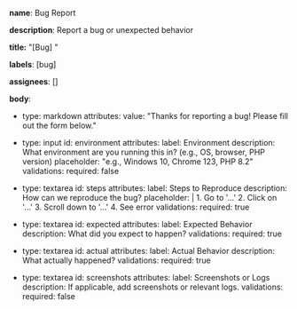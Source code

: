 **name**: Bug Report

**description**: Report a bug or unexpected behavior

**title:** "[Bug] "

**labels**: [bug]

**assignees**: []

**body**:
  - type: markdown
    attributes:
      value: "Thanks for reporting a bug! Please fill out the form below."

  - type: input
    id: environment
    attributes:
      label: Environment
      description: What environment are you running this in? (e.g., OS, browser, PHP version)
      placeholder: "e.g., Windows 10, Chrome 123, PHP 8.2"
    validations:
      required: false

  - type: textarea
    id: steps
    attributes:
      label: Steps to Reproduce
      description: How can we reproduce the bug?
      placeholder: |
        1. Go to '...'
        2. Click on '...'
        3. Scroll down to '...'
        4. See error
    validations:
      required: true

  - type: textarea
    id: expected
    attributes:
      label: Expected Behavior
      description: What did you expect to happen?
    validations:
      required: true

  - type: textarea
    id: actual
    attributes:
      label: Actual Behavior
      description: What actually happened?
    validations:
      required: true

  - type: textarea
    id: screenshots
    attributes:
      label: Screenshots or Logs
      description: If applicable, add screenshots or relevant logs.
    validations:
      required: false
